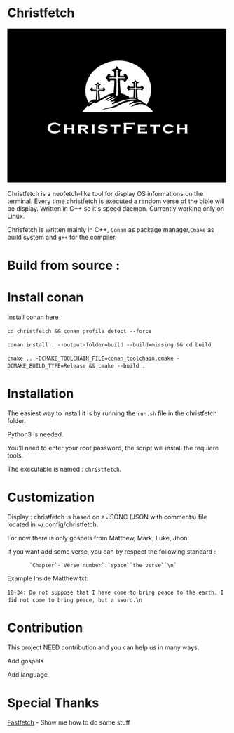 # Christfetch
 <img src="logo.png" alt="christfetch" class="center" width=500 height=350> 

Christfetch is a neofetch-like tool for display OS informations on the terminal. Every time christfetch is executed a random verse of the bible will be display. Written in C++ so it's speed daemon.
Currently working only on Linux.

Chrisfetch is written mainly in C++, `Conan` as package manager,`Cmake` as build system and `g++` for the compiler. 

# Build from source : 

# Install conan

 Install conan <a href="https://conan.io/downloads">here</a>

 `cd christfetch && conan profile detect --force`

 `conan install . --output-folder=build --build=missing && cd build`
  
 `cmake .. -DCMAKE_TOOLCHAIN_FILE=conan_toolchain.cmake -DCMAKE_BUILD_TYPE=Release && cmake --build .`
 

# Installation 

The easiest way to install it is by running the `run.sh` file in the christfetch folder.

Python3 is needed.

You'll need to enter your root password, the script will install the requiere tools.

The executable is named : `christfetch`.

# Customization
Display : 
    christfetch is based on a JSONC (JSON with comments) file located in ~/.config/christfetch.
      
   For now there is only gospels from Matthew, Mark, Luke, Jhon.
      
   If you want add some verse, you can by respect the following standard : 
   
           `Chapter`-`Verse number`:`space``the verse``\n`
      
   Example Inside Matthew.txt: 
   
   `10-34: Do not suppose that I have come to bring peace to the earth. I did not come to bring peace, but a sword.\n`


# Contribution
  This project NEED contribution and you can help us in many ways.

  Add gospels

  Add language

# Special Thanks

 <a href="https://github.com/fastfetch-cli/fastfetch">Fastfetch</a> - Show me how to do some stuff
